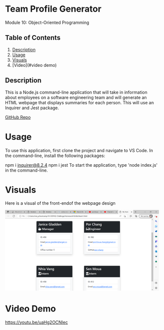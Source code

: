 # Team Profile Generator

Module 10: Object-Oriented Programming

## Table of Contents
1. [Description](#description)
2. [Usage](#usage)
3. [Visuals](#visuals)
4. [Video](#video demo)

## Description
This is a Node.js command-line application that will take in information about employees on a software engineering team and will generate an HTML webpage that displays summaries for each person. This will use an Inquirer and Jest package.

[GitHub Repo](https://github.com/por-chang/team-profile-generator)

# Usage

To use this application, first clone the project and navigate to VS Code. In the command-line, install the following packages:

npm i inquirer@8.2.4
npm i jest To start the application, type 'node index.js' in the command-line.

# Visuals

Here is a visual of the front-endof the webpage design

![Alt text](./assets/team.png)

# Video Demo

https://youtu.be/uaHg2OCNIec
